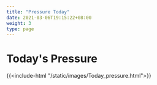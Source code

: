 ```yaml
---
title: "Pressure Today"
date: 2021-03-06T19:15:22+08:00
weight: 3
type: page
---
```


# Today's Pressure

{{<include-html "/static/images/Today_pressure.html">}}
